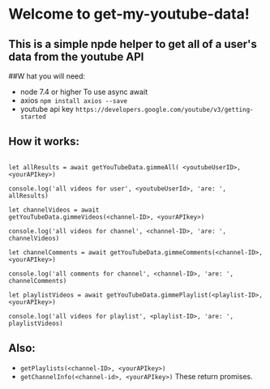 # Welcome to get-my-youtube-data!
## This is a simple npde helper to get all of a user's data from the youtube API

##W hat you will need:
* node 7.4 or higher
  To use async await
* axios
```npm install axios --save```
* youtube api key
```https://developers.google.com/youtube/v3/getting-started```

## How it works:

```const getYouTubeData = require('get-my-youtube-data');

let allResults = await getYouTubeData.gimmeAll( <youtubeUserID>, <yourAPIkey>)

console.log('all videos for user', <youtubeUserId>, 'are: ', allResults)

let channelVideos = await 
getYouTubeData.gimmeVideos(<channel-ID>, <yourAPIkey>)

console.log('all videos for channel', <channel-ID>, 'are: ', channelVideos)

let channelComments = await getYouTubeData.gimmeComments(<channel-ID>, <yourAPIkey>)

console.log('all comments for channel', <channel-ID>, 'are: ', channelComments)

let playlistVideos = await getYouTubeData.gimmePlaylist(<playlist-ID>, <yourAPIkey>)

console.log('all videos for playlist', <playlist-ID>, 'are: ', playlistVideos)
```
## Also:
* ```getPlaylists(<channel-ID>, <yourAPIkey>)```
* ```getChannelInfo(<channel-id>, <yourAPIkey>)```
These return promises.